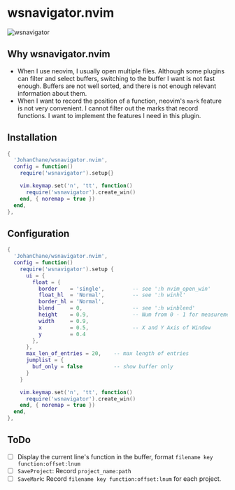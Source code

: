 # wsnavigator.nvim

![wsnavigator](https://github.com/user-attachments/assets/03cf4f92-090f-49bc-ab7f-0929d97c32a5)

## Why wsnavigator.nvim

-   When I use neovim, I usually open multiple files. Although some plugins can filter and select buffers, switching to the buffer I want is not fast enough. Buffers are not well sorted, and there is not enough relevant information about them.
-   When I want to record the position of a function, neovim's `mark` feature is not very convenient. I cannot filter out the marks that record functions. I want to implement the features I need in this plugin.

## Installation

```lua
{
  'JohanChane/wsnavigator.nvim',
  config = function()
    require('wsnavigator').setup{}

    vim.keymap.set('n', 'tt', function()
      require('wsnavigator').create_win()
    end, { noremap = true })
  end,
},
```

## Configuration

```lua
{
  'JohanChane/wsnavigator.nvim',
  config = function()
    require('wsnavigator').setup {
      ui = {
        float = {
          border    = 'single',         -- see ':h nvim_open_win'
          float_hl  = 'Normal',         -- see ':h winhl'
          border_hl = 'Normal',
          blend     = 0,                -- see ':h winblend'
          height    = 0.9,              -- Num from 0 - 1 for measurements
          width     = 0.9,
          x         = 0.5,              -- X and Y Axis of Window
          y         = 0.4
        },
      },
      max_len_of_entries = 20,    -- max length of entries
      jumplist = {
        buf_only = false          -- show buffer only
      }
    }

    vim.keymap.set('n', 'tt', function()
      require('wsnavigator').create_win()
    end, { noremap = true })
  end,
},
```

## ToDo

-   [ ] Display the current line's function in the buffer, format `filename key function:offset:lnum`
-   [ ] `SaveProject`: Record `project_name:path`
-   [ ] `SaveMark`: Record `filename key function:offset:lnum` for each project.
